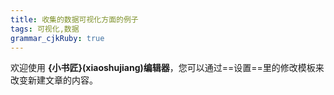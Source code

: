 ```yaml
---
title: 收集的数据可视化方面的例子 
tags: 可视化,数据
grammar_cjkRuby: true
---
```



欢迎使用 **{小书匠}(xiaoshujiang)编辑器**，您可以通过==设置==里的修改模板来改变新建文章的内容。